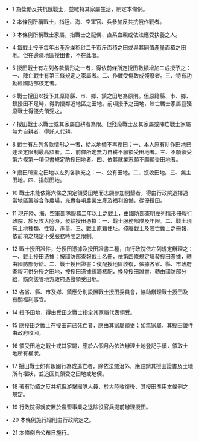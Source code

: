 * 1 為獎勵反共抗俄戰士，並維持其家屬生活，制定本條例。

* 2 本條例所稱戰士，指陸、海、空軍官、兵參加反共抗俄作戰者。

* 3 本條例所稱戰士家屬，指戰士之配偶、直系血親或依法應受扶養之人。

* 4 每戰士授予每年出產淨燥稻谷二千市斤面積之田或與其同值產量面積之田地。但在邊疆地區授田者，不在此限。

* 5 授田戰士有左列各款情形之一者，得依前條所定授田數額增加二成授予之：一、陣亡戰士有第三條規定之家屬者。二、作戰受傷致成殘廢者。三、特有功勳經國防部核定者。

* 6 戰士授田以授予其原籍縣、市、鄉、鎮之田地為原則。但原籍縣、市、鄉、鎮授田不足時，得酌授鄰近地區之田地。前項授予之田地，陣亡戰士家屬暨殘廢戰士得優先領受之。

* 7 授田戰士以戰士或其家屬自耕者為限。但殘廢戰士及其家屬或陣亡戰士家屬無力自耕者，得託人代耕。

* 8 戰士有左列各款情形之一者，給以地價不再授田：一、本人原有耕作田地已達法定限制最高額者。二、前條所定無力自耕不願領受田地者。三、不願領受第六條第一項但書規定酌授田地者。四、依其就業志願不願領受田地者。

* 9 授田所需之田地以左列各款充之：一、公有田地。二、沒收田地。三、無主田地。四、捐獻田地。

* 10 戰士未能依第六條之規定領受田地而志願參加開墾者，得由行政院選擇適當地區籌辦合作農場，充實各項農業生產及福利設備，從優授田。

* 11 現在陸、海、空軍部隊服務二年以上之戰士，由國防部查明左列情形冊報行政院，於反攻大陸時，發給授田憑據：一、戰士服務部隊及年限。二、戰士現有土地種類、性質、產量。三、戰士原籍住址。殘廢戰士及陣亡戰士之冊報，依前項之規定不受服務時間之限制。

* 12 戰士授田證件，分授田憑據及授田證書二種，由行政院依左列規定辦理之：一、戰士授田憑據：按國防部查報戰士名冊，依第四條規定填發授田憑據，轉由國防部分給。二、戰士授田證書：俟配授地區收復，依據各省、縣、市政府查報可供分授之田地，按授田憑據統籌核配，換發授田證書，轉由國防部分給，飭向該管地方政府憑證領受田地。

* 13 各省、縣、市及鄉、鎮應分別設置戰士授田委員會，協助辦理戰士授田及有關福利事宜。

* 14 授予田地，得由受田之戰士指定其家屬代表領受。

* 15 應授田之戰士在授田前已死亡者，應由其家屬領受；如無家屬，其授田證件由政府收回。

* 16 領受田地之戰士或其家屬，應於六個月內依法辦理土地登記手續，領取土地所有權狀。

* 17 授田戰士如有叛國行為或逃亡者，除依法懲治外，應註銷其授田證書及土地所有權狀，並追回其領受之田地或地價。

* 18 著有功績之反共抗俄游擊團隊人員，於大陸收復後，其授田準用本條例之規定。

* 19 行政院得就安置於農墾事業之退除役官兵提前辦理授田。

* 20 本條例施行細則由行政院定之。

* 21 本條例自公布日施行。

